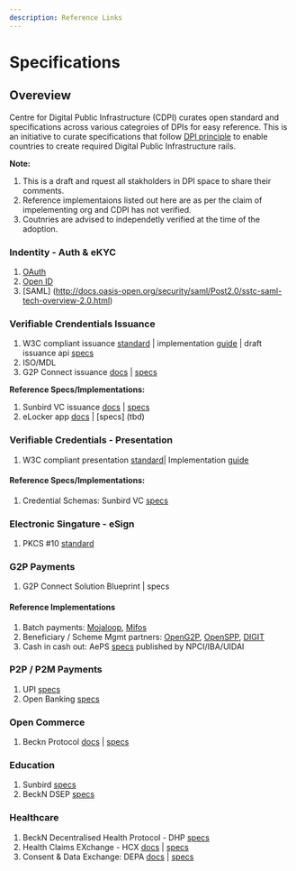```yaml
---
description: Reference Links
---
```


# Specifications

## Overeview

Centre for Digital Public Infrastructure (CDPI) curates open standard and specifications across various categroies of DPIs for easy reference. This is an initiative to curate specifications that follow [DPI principle](../notes/dpi/design\_principles.md) to enable countries to create required Digital Public Infrastructure rails.

**Note:**

1. This is a draft and rquest all stakholders in DPI space to share their comments.
2. Reference implementaions listed out here are as per the claim of impelementing org and CDPI has not verified.
3. Coutnries are advised to independetly verified at the time of the adoption.

### Indentity - Auth & eKYC

1. [OAuth](https://www.rfc-editor.org/rfc/rfc6749)
2. [Open ID](https://openid.net/developers/specs/)
3. \[SAML] (http://docs.oasis-open.org/security/saml/Post2.0/sstc-saml-tech-overview-2.0.html)

### Verifiable Crendentials Issuance

1. W3C compliant issuance [standard](https://www.w3.org/TR/vc-data-model/) | implementation [guide](https://www.w3.org/TR/vc-imp-guide/) | draft issuance api [specs](https://w3c-ccg.github.io/vc-api/)
2. ISO/MDL
3. G2P Connect issuance [docs](https://g2p-connect.gitbook.io/docs/g2p-connect-protocol/home) | [specs](https://g2p-connect.github.io/specs/dist/g2p-credential.html#operation/post\_g2p\_cred\_issue)

**Reference Specs/Implementations:**

1. Sunbird VC issuance [docs](https://docs.sunbirdrc.dev/learn/readme) | [specs](https://github.com/Sunbird-RC/sunbird-rc-core/tree/main/api-documentation)
2. eLocker app [docs](broken-reference) | \[specs] (tbd)

### Verifiable Credentials - Presentation

1. W3C compliant presentation [standard](broken-reference)| Implementation [guide](https://www.w3.org/TR/vc-imp-guide/)

#### Reference Specs/Implementations:

1. Credential Schemas: Sunbird VC [specs](https://github.com/VC-Specs/vc-specs)

### Electronic Singature - eSign

1. PKCS #10 [standard](https://datatracker.ietf.org/doc/html/rfc2986)

### G2P Payments

1. G2P Connect Solution Blueprint | specs

#### Reference Implementations

1. Batch payments: [Mojaloop](../specs/tbd/), [Mifos](../specs/tbd/)
2. Beneficiary / Scheme Mgmt partners: [OpenG2P](../specs/tbd/), [OpenSPP](../specs/tbd/), [DIGIT](../specs/tbd/)
3. Cash in cash out: AePS [specs](https://www.npci.org.in/PDF/AePS/MicroATM\_Standards\_v1.5.1\_Clean.pdf?TSPD\_101\_R0=08f002952bab20008b7d8da5fd1e2eab2b05707bcf97d4d8a37e2e70559f1e5cf52cf371b2dd168808262911fb14300061acdcd788119a546d34e72dd804f44c2e3b50502dbe0deab71add6e66931a3c1c3f7d06c44de06e493ae71639d420a0) published by NPCI/IBA/UIDAI

### P2P / P2M Payments

1. UPI [specs](../specs/tbd/)
2. Open Banking [specs](https://standards.openbanking.org.uk/api-specifications/)

### Open Commerce

1. Beckn Protocol [docs](https://becknprotocol.io/) | [specs](https://github.com/beckn/protocol-specifications)

### Education

1. Sunbird [specs](broken-reference)
2. BeckN DSEP [specs](broken-reference)

### Healthcare

1. BeckN Decentralised Health Protocol - DHP [specs](https://github.com/dhp-project/DHP-Specs)
2. Health Claims EXchange - HCX [docs](https://docs.hcxprotocol.io) | [specs](https://github.com/hcx-project/hcx-specs)
3. Consent & Data Exchange: DEPA [docs](https://depa.world) | [specs](https://github.com/iSPIRT/DEPA/blob/main/depa\_2.0.yaml)
